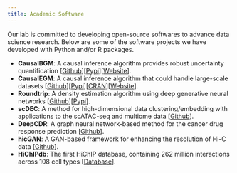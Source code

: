 ```yaml
---
title: Academic Software
---
```


Our lab is committed to developing open-source softwares to advance data science research. Below are some of the software projects we have developed with Python and/or R packages.

- **CausalBGM**: A causal inference algorithm provides robust uncertainty quantification [[Github](https://github.com/SUwonglab/CausalBGM)][[Pypi](https://pypi.org/project/bayesgm/)][[Website](https://causalbgm.readthedocs.io/)].
- **CausalEGM**: A causal inference algorithm that could handle large-scale datasets [[Github](https://github.com/SUwonglab/CausalEGM)][[Pypi](https://pypi.org/project/CausalEGM/)][[CRAN](https://cran.r-project.org/web/packages/RcausalEGM/index.html)][[Website](https://causalegm.readthedocs.io/)].
- **Roundtrip**: A density estimation algorithm using deep generative neural networks [[Github](https://github.com/kimmo1019/Roundtrip)][[Pypi](https://pypi.org/project/pyroundtrip/)].
- **scDEC**: A method for high-dimensional data clustering/embedding with applications to the scATAC-seq and multiome data [[Github](https://github.com/kimmo1019/scDEC)].
- **DeepCDR**: A graph neural network-based method for the cancer drug response prediction [[Github](https://github.com/kimmo1019/DeepCDR)].
- **hicGAN**: A GAN-based framework for enhancing the resolution of Hi-C data [[Github](https://github.com/kimmo1019/hicGAN)].
- **HiChIPdb**: The first HiChIP database, containing 262 million interactions across 108 cell types [[Database](https://health.tsinghua.edu.cn/hichipdb/)].

